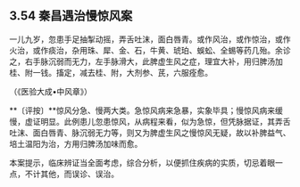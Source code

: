 ## 3.54 秦昌遇治慢惊风案

一儿九岁，忽患手足抽掣动摇，弄舌吐沫，面白唇青。或作风治，或作惊治，或作火治，或作痰治，杂用珠、犀、金、石，牛黄、琥珀、蜈蚣、全蜴等药几殆。余诊之，右手脉沉弱而无力，左手脉滑大，此脾虚生风之症，理宜大补，用归脾汤加桂、附一钱。搐定，减去桂、附，大剂参、芪，六服痊愈。

（《医验大成•中风章》）

**〔评按〕**惊风分急、慢两大类。急惊风病来急暴，实象毕具；慢惊风病来缓慢，虚证明显。此例患儿忽患惊风，从病程来看，似为急惊，但凭脉据证，其弄舌吐沫、面白唇青、脉沉弱无力等，则又为脾虚生风之慢惊风无疑，故以补脾益气、培土温阳为治，方用归脾汤加味而愈。

本案提示，临床辨证当全面考虑，综合分析，以便抓住疾病的实质，切忌着眼一点，不计其他，而误诊、误治。
